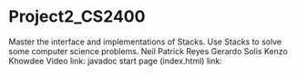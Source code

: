# Project2_CS2400
Master the interface and implementations of Stacks. Use Stacks to solve some computer science problems.
Neil Patrick Reyes 
Gerardo Solis
Kenzo Khowdee
Video link: 
javadoc start page (index.html) link: 
